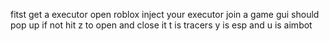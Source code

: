 fitst get a executor 
open roblox inject your executor
join a game 
gui should pop up if not hit z to open and close it
t is tracers y is esp and u is aimbot
